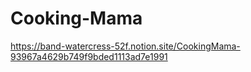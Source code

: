 # Cooking-Mama
https://band-watercress-52f.notion.site/CookingMama-93967a4629b749f9bded1113ad7e1991
